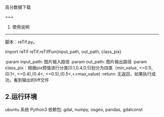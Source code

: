高分数据下载

===
1. 使用说明
---
脚本：reTif.py。 

import reTif
reTif.reTifFun(input_path, out_path, class_pix)

:param input_path: 图片输入路径
:param out_path: 图片输出路径
:param class_pix：根据pix预值进行分类[0.1,0.4,0.5]划分为四类（min_value, <=0.1),(0.1<, <=0.4),(0.4<, <=0.5),(0.5<,<=max_value)
:return: 无返回，如果执行成功，看到输出的tiff文件


2.运行环境
---
ubuntu 系统 Python3
依赖包: gdal, numpy, osgeo, pandas, gdalconst